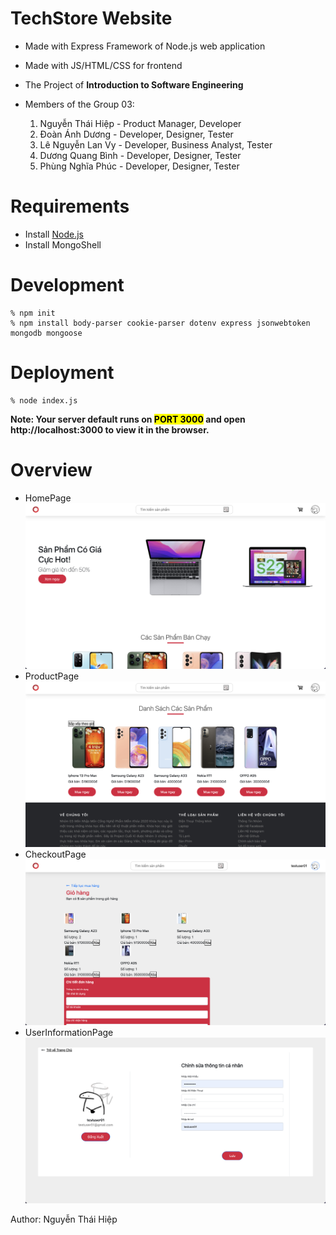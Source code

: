 # TechStore Website

- Made with Express Framework of Node.js web application
- Made with JS/HTML/CSS for frontend
- The Project of **Introduction to Software Engineering**
- Members of the Group 03:

  1. Nguyễn Thái Hiệp - Product Manager, Developer
  2. Đoàn Ánh Dương - Developer, Designer, Tester
  3. Lê Nguyễn Lan Vy - Developer, Business Analyst, Tester
  4. Dương Quang Bình - Developer, Designer, Tester
  5. Phùng Nghĩa Phúc - Developer, Designer, Tester

# Requirements

- Install [Node.js](https://nodejs.org/en/)
- Install MongoShell

# Development

```
% npm init
% npm install body-parser cookie-parser dotenv express jsonwebtoken mongodb mongoose
```

# Deployment

```
% node index.js
```

**Note: Your server default runs on <mark>PORT 3000</mark> and open http://localhost:3000 to view it in the browser.**

# Overview

- HomePage
  ![home](./overview/home.png)
- ProductPage
  ![product](./overview/product.png)
- CheckoutPage
  ![checkout](./overview/checkout.png)
- UserInformationPage
  ![user](./overview/user.png)

Author: Nguyễn Thái Hiệp
